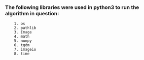 ### The following libraries were used in python3 to run the algorithm in question:
        1. os
        2. pathlib
        3. Image
        4. math
        5. numpy
        6. tqdm
        7. imageio
        8. time
